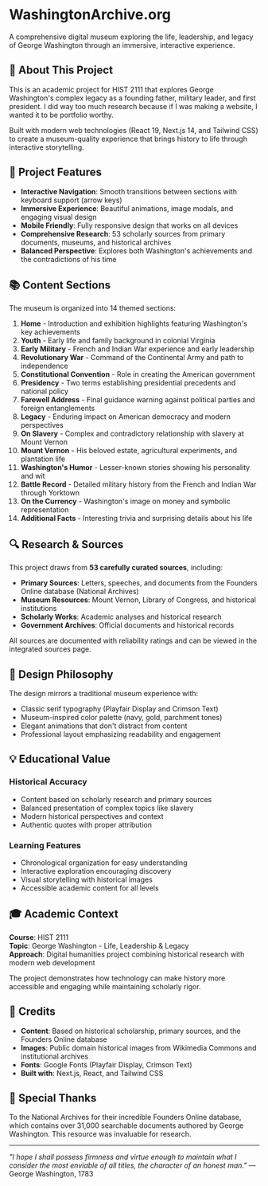 # WashingtonArchive.org

A comprehensive digital museum exploring the life, leadership, and legacy of George Washington through an immersive, interactive experience.

## 📖 About This Project

This is an academic project for HIST 2111 that explores George Washington's complex legacy as a founding father, military leader, and first president. I did way too much research because if I was making a website, I wanted it to be portfolio worthy.

Built with modern web technologies (React 19, Next.js 14, and Tailwind CSS) to create a museum-quality experience that brings history to life through interactive storytelling.

## 🎯 Project Features

- **Interactive Navigation**: Smooth transitions between sections with keyboard support (arrow keys)
- **Immersive Experience**: Beautiful animations, image modals, and engaging visual design
- **Mobile Friendly**: Fully responsive design that works on all devices
- **Comprehensive Research**: 53 scholarly sources from primary documents, museums, and historical archives
- **Balanced Perspective**: Explores both Washington's achievements and the contradictions of his time

## 📚 Content Sections

The museum is organized into 14 themed sections:

1. **Home** - Introduction and exhibition highlights featuring Washington's key achievements
2. **Youth** - Early life and family background in colonial Virginia
3. **Early Military** - French and Indian War experience and early leadership
4. **Revolutionary War** - Command of the Continental Army and path to independence
5. **Constitutional Convention** - Role in creating the American government
6. **Presidency** - Two terms establishing presidential precedents and national policy
7. **Farewell Address** - Final guidance warning against political parties and foreign entanglements
8. **Legacy** - Enduring impact on American democracy and modern perspectives
9. **On Slavery** - Complex and contradictory relationship with slavery at Mount Vernon
10. **Mount Vernon** - His beloved estate, agricultural experiments, and plantation life
11. **Washington's Humor** - Lesser-known stories showing his personality and wit
12. **Battle Record** - Detailed military history from the French and Indian War through Yorktown
13. **On the Currency** - Washington's image on money and symbolic representation
14. **Additional Facts** - Interesting trivia and surprising details about his life

## 🔍 Research & Sources

This project draws from **53 carefully curated sources**, including:

- **Primary Sources**: Letters, speeches, and documents from the Founders Online database (National Archives)
- **Museum Resources**: Mount Vernon, Library of Congress, and historical institutions
- **Scholarly Works**: Academic analyses and historical research
- **Government Archives**: Official documents and historical records

All sources are documented with reliability ratings and can be viewed in the integrated sources page.

## 🎨 Design Philosophy

The design mirrors a traditional museum experience with:

- Classic serif typography (Playfair Display and Crimson Text)
- Museum-inspired color palette (navy, gold, parchment tones)
- Elegant animations that don't distract from content
- Professional layout emphasizing readability and engagement

## 💡 Educational Value

### Historical Accuracy
- Content based on scholarly research and primary sources
- Balanced presentation of complex topics like slavery
- Modern historical perspectives and context
- Authentic quotes with proper attribution

### Learning Features
- Chronological organization for easy understanding
- Interactive exploration encouraging discovery
- Visual storytelling with historical images
- Accessible academic content for all levels

## 🎓 Academic Context

**Course**: HIST 2111  
**Topic**: George Washington - Life, Leadership & Legacy  
**Approach**: Digital humanities project combining historical research with modern web development

The project demonstrates how technology can make history more accessible and engaging while maintaining scholarly rigor.

## 📜 Credits

- **Content**: Based on historical scholarship, primary sources, and the Founders Online database
- **Images**: Public domain historical images from Wikimedia Commons and institutional archives
- **Fonts**: Google Fonts (Playfair Display, Crimson Text)
- **Built with**: Next.js, React, and Tailwind CSS

## 🌟 Special Thanks

To the National Archives for their incredible Founders Online database, which contains over 31,000 searchable documents authored by George Washington. This resource was invaluable for research.

---

*"I hope I shall possess firmness and virtue enough to maintain what I consider the most enviable of all titles, the character of an honest man."* — George Washington, 1783
